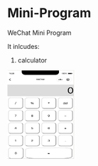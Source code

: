 # Mini-Program
WeChat Mini Program

It inlcudes: 
1. calculator
<img width="150" height="200" src="https://github.com/NYkangchen/Mini-Program/blob/master/screenshot1.png"/>
